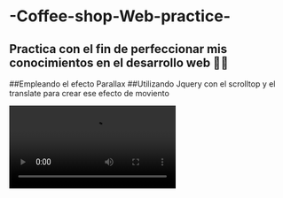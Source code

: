 # -Coffee-shop-Web-practice-

## Practica con el fin de perfeccionar mis conocimientos en el desarrollo web 🚀🚀

##Empleando el efecto Parallax
##Utilizando Jquery con el scrolltop y el translate para crear ese efecto de moviento 

![](https://imgur.com/dtdYU6F.mp4)

